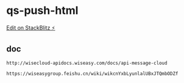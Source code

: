 # qs-push-html

[Edit on StackBlitz ⚡️](https://stackblitz.com/edit/vitejs-vite-9qwu4z)


## doc
```
http://wisecloud-apidocs.wiseasy.com/docs/api-message-cloud

https://wiseasygroup.feishu.cn/wiki/wikcnYxbLyunlalUBxJTQmbODZf
```